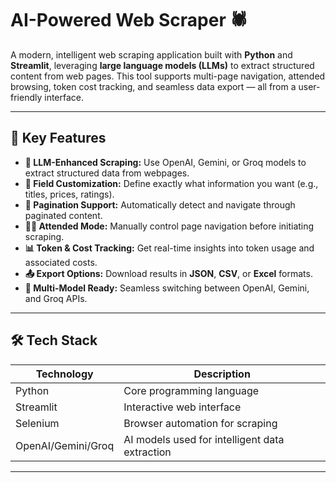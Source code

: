 # AI-Powered Web Scraper 🕷️

A modern, intelligent web scraping application built with **Python** and **Streamlit**, leveraging **large language models (LLMs)** to extract structured content from web pages. This tool supports multi-page navigation, attended browsing, token cost tracking, and seamless data export — all from a user-friendly interface.

---

## 🌟 Key Features

- **🔎 LLM-Enhanced Scraping:** Use OpenAI, Gemini, or Groq models to extract structured data from webpages.
- **📄 Field Customization:** Define exactly what information you want (e.g., titles, prices, ratings).
- **🧭 Pagination Support:** Automatically detect and navigate through paginated content.
- **👨‍🏫 Attended Mode:** Manually control page navigation before initiating scraping.
- **📊 Token & Cost Tracking:** Get real-time insights into token usage and associated costs.
- **📤 Export Options:** Download results in **JSON**, **CSV**, or **Excel** formats.
- **🧪 Multi-Model Ready:** Seamless switching between OpenAI, Gemini, and Groq APIs.

---

## 🛠️ Tech Stack

| Technology    | Description                            |
|---------------|----------------------------------------|
| Python        | Core programming language              |
| Streamlit     | Interactive web interface              |
| Selenium      | Browser automation for scraping        |
| OpenAI/Gemini/Groq | AI models used for intelligent data extraction |

---



